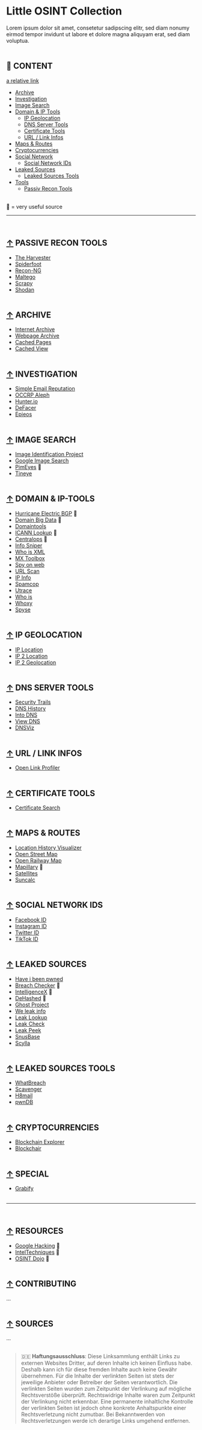 <div id="top"></div>
<!--
*** silence is golden
-->

# Little OSINT Collection
Lorem ipsum dolor sit amet, consetetur sadipscing elitr, sed diam nonumy eirmod tempor invidunt ut labore et dolore magna aliquyam erat, sed diam voluptua.
<br/><br/>

## :file_folder: CONTENT



[a relative link](ARCHIVE.md)


- [Archive](#-archive)
- [Investigation](#-investigation)
- [Image Search](#-image-search)
- [Domain & IP Tools](#-domain--ip-tools)
  - [IP Geolocation](#-ip-geolocation)
  - [DNS Server Tools](#-dns-server-tools)
  - [Certificate Tools](#-certificate-tools)
  - [URL / Link Infos](#-url--link-infos)
- [Maps & Routes](#-maps--routes)
- [Cryptocurrencies](#-cryptocurrencies)
- [Social Network](#-social-network)
  - [Social Network IDs](#-social-network-ids)
- [Leaked Sources](#-leaked-sources)
  - [Leaked Sources Tools](#-leaked-sources-tools)
- [Tools](#-tools)
  - [Passiv Recon Tools](#-passive-recon-tools)
<br/><br/>

:small_red_triangle: = very useful source

---
<br/>

## [↑](#file_folder-content) PASSIVE RECON TOOLS
- [The Harvester](https://github.com/laramies/theHarvester "The Harvester")
- [Spiderfoot](https://www.spiderfoot.net/ "Spiderfoot")
- [Recon-NG](https://github.com/lanmaster53/recon-ng "SRecon-NG")
- [Maltego](https://www.maltego.com/ "Maltego")
- [Scrapy](https://scrapy.org/ "Scrapy")
- [Shodan](https://www.shodan.io/ "Shodan")
<br/><br/>

## [↑](#file_folder-content) ARCHIVE
- [Internet Archive](https://archive.org/web/ "Internet Archive")
- [Webpage Archive](https://archive.fo/ "Webpage Archive")
- [Cached Pages](http://www.cachedpages.com/ "Cached Pages")
- [Cached View](http://cachedview.com/ "Cached View")
<br/><br/>

## [↑](#file_folder-content) INVESTIGATION
- [Simple Email Reputation](https://emailrep.io/ "Simple Email Reputation")
- [OCCRP Aleph](https://data.occrp.org/ "OCCRP Aleph")
- [Hunter.io](https://hunter.io/ "Hunter.io")
- [DeFacer](https://defacer.id/ "DeFacer")
- [Epieos](https://tools.epieos.com/ "Epieos")
<br/><br/>

## [↑](#file_folder-content) IMAGE SEARCH
- [Image Identification Project](https://www.imageidentify.com/ "Image Identification Project")
- [Google Image Search](https://images.google.com/ "Google Image Search")
- [PimEyes](https://pimeyes.com/en "PimEyes") :small_red_triangle:
- [Tineye](https://tineye.com/ "Tineye")
<br/><br/>

## [↑](#file_folder-content) DOMAIN & IP-TOOLS

- [Hurricane Electric BGP](https://bgp.he.net/ "Hurricane Electric BGP") :small_red_triangle:
- [Domain Big Data](https://domainbigdata.com/ "Domain Big Data") :small_red_triangle:
- [Domaintools](https://research.domaintools.com/ "Domaintools")
- [ICANN Lookup](https://lookup.icann.org/ "ICANN Lookup") :small_red_triangle:
- [Centralops](https://centralops.net/co/domaindossier.aspx "Centralops") :small_red_triangle:
- [Info Sniper](https://www.infosniper.net/ "Info Sniper")
- [Who is XML](https://www.whoisxmlapi.com/ "Who is XML")
- [MX Toolbox](https://mxtoolbox.com/NetworkTools.aspx "MX Toolsbox")
- [Spy on web](https://spyonweb.com/ "Spy on web")
- [URL Scan](https://urlscan.io/ "URL Scan")
- [IP Info](https://ipinfo.io/ "IP Info")
- [Spamcop](https://www.spamcop.net/bl.shtml "Spy on web")
- [Utrace](http://www.utrace.de/ "Utrace")
- [Who is](https://who.is/ "Who is")
- [Whoxy](https://www.whoxy.com/ "Whoxy")
- [Spyse](https://spyse.com/ "Spyse")
<br/><br/>

## [↑](#file_folder-content) IP GEOLOCATION
- [IP Location](https://www.iplocation.net/ "IP Location")
- [IP 2 Location](https://www.ip2location.com/demo/ "IP 2 Location")
- [IP 2 Geolocation](https://ip2geolocation.com/ "IP 2 Geolocation")
<br/><br/>

## [↑](#file_folder-content) DNS SERVER TOOLS
- [Security Trails](https://securitytrails.com/dns-trails "Security Trails")
- [DNS History](http://dnshistory.org/ "DNS History")
- [Into DNS](https://intodns.com/ "Into DNS")
- [View DNS](https://viewdns.info/ "View DNS")
- [DNSViz](https://dnsviz.net/ "DNSVis")
<br/><br/>

## [↑](#file_folder-content) URL / LINK INFOS
- [Open Link Profiler](https://www.openlinkprofiler.org/ "Open Link Profiler")
<br/><br/>

## [↑](#file_folder-content) CERTIFICATE TOOLS
- [Certificate Search](https://crt.sh/ "Certificate Search")
<br/><br/>

## [↑](#file_folder-content) MAPS & ROUTES
- [Location History Visualizer](https://locationhistoryvisualizer.com/heatmap/ "Location History Visualizer")
- [Open Street Map](https://www.openstreetmap.de/karte.html "Open Street Map")
- [Open Railway Map](https://www.openrailwaymap.org/ "Open Railway Map")
- [Mapillary](https://www.mapillary.com/app/ "Mapillary") :small_red_triangle:
- [Satellites](https://satellites.pro/ "Satellites")
- [Suncalc](https://www.suncalc.org/#/51.3805,7.4872,16/2021.10.18/12:32/1/3 "Suncalc")
<br/><br/>

## [↑](#file_folder-content) SOCIAL NETWORK IDS
- [Facebook ID](https://lookup-id.com/# "Facebook ID")
- [Instagram ID](https://codeofaninja.com/tools/find-instagram-user-id/ "Instagram ID")
- [Twitter ID](https://tweeterid.com/ "Twitter ID")
- [TikTok ID](https://www.instafollowers.co/find-tiktok-user-id "TikTok ID")
<br/><br/>

## [↑](#file_folder-content) LEAKED SOURCES
- [Have i been pwned](https://haveibeenpwned.com/ "Have i been pwned")
- [Breach Checker](https://breachchecker.com/ "Breach Checker") :small_red_triangle:
- [IntelligenceX](https://intelx.io/ "IntelligenceX") :small_red_triangle:
- [DeHashed](https://dehashed.com/ "DeHashed") :small_red_triangle:
- [Ghost Project](https://ghostproject.fr/ "Ghost Project")
- [We leak info](https://weleakinfo.to/ "We leak info")
- [Leak Lookup](https://leak-lookup.com/ "Leak Lookup")
- [Leak Check](https://leakcheck.io/ "Leak Check")
- [Leak Peek](https://leakpeek.to/ "Leak Peek")
- [SnusBase](https://snusbase.com/ "SnusBase")
- [Scylla](https://scylla.so/ "Scylla")
<br/><br/>

## [↑](#file_folder-content) LEAKED SOURCES TOOLS
- [WhatBreach](https://github.com/Ekultek/WhatBreach "WhatBreach")
- [Scavenger](https://github.com/rndinfosecguy/Scavenger "Scavenger")
- [H8mail](https://github.com/khast3x/h8mail "H8mail")
- [pwnDB](https://github.com/davidtavarez/pwndb "pwnDB")
<br/><br/>

## [↑](#file_folder-content) CRYPTOCURRENCIES
- [Blockchain Explorer](https://www.blockchain.com/explorer/ "Blockchain Explorer")
- [Blockchair](https://blockchair.com/ "Blockchair")
<br/><br/>

## [↑](#file_folder-content) SPECIAL
- [Grabify](https://grabify.link/ "Grabify")
<br/><br/>

---
<br/>

## [↑](#file_folder-content) RESOURCES
- [Google Hacking](https://www.exploit-db.com/google-hacking-database "Google Hacking") :small_red_triangle:
- [IntelTechniques](https://inteltechniques.com/ "IntelTechniques") :small_red_triangle:
- [OSINT Dojo](https://www.osintdojo.com/resources/ "OSINT Dojo") :small_red_triangle:
<br/><br/>

## [↑](#file_folder-content) CONTRIBUTING
...
<br/><br/>

## [↑](#file_folder-content) SOURCES
...
<br/><br/>


> :de: **Haftungsausschluss**: Diese Linksammlung enthält Links zu externen Websites Dritter, auf deren Inhalte ich keinen Einfluss habe. Deshalb kann ich für diese fremden Inhalte auch keine Gewähr übernehmen. Für die Inhalte der verlinkten Seiten ist stets der jeweilige Anbieter oder Betreiber der Seiten verantwortlich. Die verlinkten Seiten wurden zum Zeitpunkt der Verlinkung auf mögliche Rechtsverstöße überprüft. Rechtswidrige Inhalte waren zum Zeitpunkt der Verlinkung nicht erkennbar. Eine permanente inhaltliche Kontrolle der verlinkten Seiten ist jedoch ohne konkrete Anhaltspunkte einer Rechtsverletzung nicht zumutbar. Bei Bekanntwerden von Rechtsverletzungen werde ich derartige Links umgehend entfernen.

